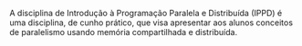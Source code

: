 A disciplina de Introdução à Programação Paralela e Distribuída (IPPD) é uma disciplina, de cunho prático, que visa apresentar aos alunos conceitos de paralelismo usando memória compartilhada e distribuída.
